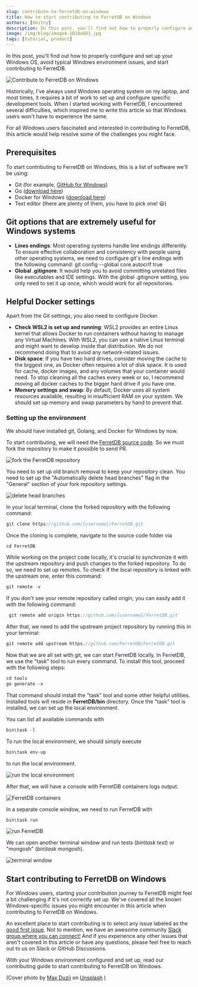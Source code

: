 ```yaml
---
slug: contribute-to-ferretdb-on-windows
title: How to start contributing to FerretDB on Windows
authors: [dmitry]
description: In this post, you'll find out how to properly configure and set up your Windows OS, avoid typical Windows environment issues, and start contributing to FerretDB.
image: /img/blog/image4-1024x683.jpg
tags: [tutorial, product]
---
```


In this post, you'll find out how to properly configure and set up your Windows OS, avoid typical Windows environment issues, and start contributing to FerretDB.

![Contribute to FerretDB on Windows](/img/blog/image4-1024x683.jpg)

<!--truncate-->

Historically, I've always used Windows operating system on my laptop, and most times, it requires a bit of work to set up and configure specific development tools.
When I started working with FerretDB, I encountered several difficulties, which inspired me to write this article so that Windows users won't have to experience the same.

For all Windows users fascinated and interested in contributing to FerretDB, this article would help resolve some of the challenges you might face.

## Prerequisites

To start contributing to FerretDB on Windows, this is a list of software we'll be using:

- Git (for example, [GitHub for Windows](https://desktop.github.com/))
- Go ([download here](https://go.dev/dl/))
- Docker for Windows ([download here](https://docs.docker.com/desktop/install/windows-install/))
- Text editor (there are plenty of them, you have to pick one! 😃)

## Git options that are extremely useful for Windows systems

- **Lines endings**: Most operating systems handle line endings differently.
  To ensure effective collaboration and consistency with people using other operating systems, we need to configure git's line endings with the following command: git config --global core.autocrlf true
- **Global .gitignore**: It would help you to avoid committing unrelated files like executables and IDE settings.
  With the global .gitignore setting, you only need to set it up once, which would work for all repositories.

## Helpful Docker settings

Apart from the Git settings, you also need to configure Docker.

- **Check WSL2 is set up and running**: WSL2 provides an entire Linux kernel that allows Docker to run containers without having to manage any Virtual Machines.
  With WSL2, you can use a native Linux terminal and might want to develop inside that distribution.
  We do not recommend doing that to avoid any network-related issues.
- **Disk space**: If you have two hard drives, consider moving the cache to the biggest one, as Docker often requires a lot of disk space.
  It is used for cache, docker images, and any volumes that your container would need.
  To stop cleaning all the caches every week or so, I recommend moving all docker caches to the bigger hard drive if you have one.
- **Memory settings and swap**: By default, Docker uses all system resources available, resulting in insufficient RAM on your system.
  We should set up memory and swap parameters by hand to prevent that.

### Setting up the environment

We should have installed git, Golang, and Docker for Windows by now.

To start contributing, we will need the [FerretDB source code](https://github.com/FerretDB/FerretDB.git).
So we must fork the repository to make it possible to send PR.

![fork the FerretDB repository](/img/blog/image6.png)

You need to set up old branch removal to keep your repository clean.
You need to set up the "Automatically delete head branches" flag in the "General" section of your fork repository settings.

![delete head branches](/img/blog/image5.png)

In your local terminal, clone the forked repository with the following command:

```js
git clone https://github.com/{username}/FerretDB.git
```

Once the cloning is complete, navigate to the source code folder via

```js
cd FerretDB
```

While working on the project code locally, it's crucial to synchronize it with the upstream repository and push changes to the forked repository.
To do so, we need to set up remotes.
To check if the local repository is linked with the upstream one, enter this command:

```js
git remote -v
```

If you don't see your remote repository called origin, you can easily add it with the following command:

```js
 git remote add origin https://github.com/{username}/FerretDB.git
```

After that, we need to add the upstream project repository by running this in your terminal:

```js
git remote add upstream https://github.com/FerretDB/FerretDB.git
```

Now that we are all set with git, we can start FerretDB locally.
In FerretDB, we use the "task" tool to run every command.
To install this tool, proceed with the following steps:

```js
cd tools
go generate -x
```

That command should install the "task" tool and some other helpful utilities.
Installed tools will reside in **FerretDB/bin** directory.
Once the "task" tool is installed, we can set up the local environment.

You can list all available commands with

```js
bin\task -l
```

To run the local environment, we should simply execute

```js
bin\task env-up
```

to run the local environment.

![run the local environment](/img/blog/image7.png)

After that, we will have a console with FerretDB containers logs output.

![FerretDB containers](/img/blog/image2.png)

In a separate console window, we need to run FerretDB with

```js
bin\task run
```

![run FerretDB](/img/blog/image3.png)

We can open another terminal window and run tests (_bin\task test_) or "mongosh" (_bin\task mongosh_).

![terminal window](/img/blog/image1-1.png)

## Start contributing to FerretDB on Windows

For Windows users, starting your contribution journey to FerretDB might feel a bit challenging if it's not correctly set up.
We've covered all the known Windows-specific issues you might encounter in this article when contributing to FerretDB on Windows.

An excellent place to start contributing is to select any issue labeled as the [good first issue](https://github.com/FerretDB/FerretDB/issues?q=is%3Aissue+is%3Aopen+label%3A%22good+first+issue%22).
Not to mention, we have an awesome community [Slack group where you can connect!](https://slack.ferretdb.io/) And if you experience any other issues that aren't covered in this article or have any questions, please feel free to reach out to us on Slack or GitHub Discussions.

With your Windows environment configured and set up, read our contributing guide to start contributing to FerretDB on Windows.

(Cover photo by [Max Duzij](https://unsplash.com/es/@max_duz?utm_source=unsplash&utm_medium=referral&utm_content=creditCopyText) on [Unsplash](https://unsplash.com/s/photos/computer?utm_source=unsplash&utm_medium=referral&utm_content=creditCopyText) )
